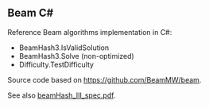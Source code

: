 ## Beam C#

Reference Beam algorithms implementation in C#:
* BeamHash3.IsValidSolution
* BeamHash3.Solve (non-optimized)
* Difficulty.TestDifficulty

Source code based on https://github.com/BeamMW/beam.

See also [beamHash_III_spec.pdf](https://docs.beam.mw/beamHash_III_spec.pdf).
